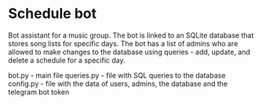 # Schedule bot

Bot assistant for a music group. The bot is linked to an SQLite database that stores song lists for specific days. The bot has a list of admins who are allowed to make changes to the database using queries - add, update, and delete a schedule for a specific day.

bot.py - main file
queries.py - file with SQL queries to the database
config.py - file with the data of users, admins, the database and the telegram bot token
